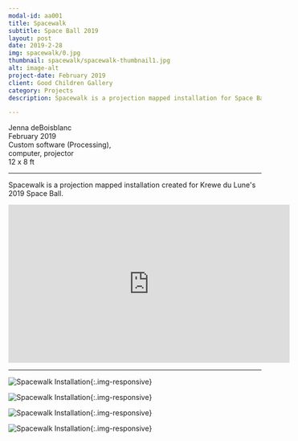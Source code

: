 ```yaml
---
modal-id: aa001
title: Spacewalk
subtitle: Space Ball 2019
layout: post
date: 2019-2-28
img: spacewalk/0.jpg
thumbnail: spacewalk/spacewalk-thumbnail1.jpg
alt: image-alt
project-date: February 2019
client: Good Children Gallery
category: Projects
description: Spacewalk is a projection mapped installation for Space Ball 2019.

---
```


Jenna deBoisblanc   
February 2019  
Custom software (Processing),  
computer, projector     
12 x 8 ft   

---   

Spacewalk is a projection mapped installation created for Krewe du Lune's 2019 Space Ball.


<div class="embed-responsive embed-responsive-16by9">
<iframe width="560" height="315" src="https://www.youtube.com/embed/ROmw09sDwbw" frameborder="0" allow="autoplay; encrypted-media" allowfullscreen></iframe>
</div>


---

![Spacewalk Installation]({{site.url}}/img/portfolio/spacewalk/0.jpg){:.img-responsive}

![Spacewalk Installation]({{site.url}}/img/portfolio/spacewalk/2.jpg){:.img-responsive}

![Spacewalk Installation]({{site.url}}/img/portfolio/spacewalk/1.jpg){:.img-responsive}

![Spacewalk Installation]({{site.url}}/img/portfolio/spacewalk/3.jpg){:.img-responsive}
